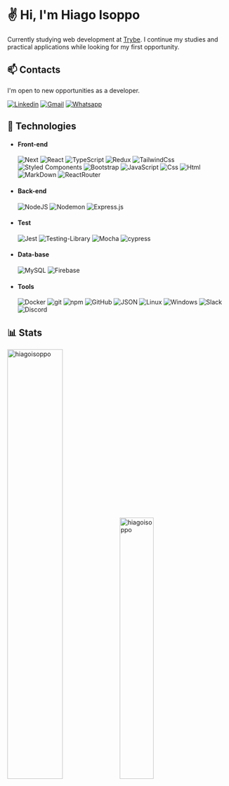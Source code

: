 # ✌ Hi, I'm Hiago Isoppo️
Currently studying web development at [Trybe](https://www.betrybe.com/).
I continue my studies and practical applications while looking for my first opportunity.

## 📫 Contacts
I'm open to new opportunities as a developer.

[![Linkedin](https://img.shields.io/badge/LinkedIn-0077B5?style=for-the-badge&logo=linkedin&logoColor=white)](https://www.linkedin.com/in/hiagoisoppo/) 
[![Gmail](https://img.shields.io/badge/Gmail-D14836?style=for-the-badge&logo=gmail&logoColor=white)](mailto:hiagoisoppotrajano@gmail.com)
[![Whatsapp](https://img.shields.io/badge/WhatsApp-25D366?style=for-the-badge&logo=whatsapp&logoColor=white)](https://api.whatsapp.com/send?phone=5548920003855)

## 💾 Technologies
  - #### Front-end
    ![Next](https://img.shields.io/badge/next.js-000000?style=for-the-badge&logo=nextdotjs&logoColor=white)
    ![React](https://img.shields.io/badge/React-20232A?style=for-the-badge&logo=react&logoColor=61DAFB)
    ![TypeScript](https://img.shields.io/badge/TypeScript-007ACC?style=for-the-badge&logo=typescript&logoColor=white)
    ![Redux](https://img.shields.io/badge/redux-%23593d88.svg?style=for-the-badge&logo=redux&logoColor=white)
    ![TailwindCss](https://img.shields.io/badge/Tailwind_CSS-38B2AC?style=for-the-badge&logo=tailwind-css&logoColor=white)
    ![Styled Components](https://img.shields.io/badge/styled--components-DB7093?style=for-the-badge&logo=styled-components&logoColor=white)
    ![Bootstrap](https://img.shields.io/badge/Bootstrap-563D7C?style=for-the-badge&logo=bootstrap&logoColor=white)
    ![JavaScript](https://img.shields.io/badge/JavaScript-323330?style=for-the-badge&logo=javascript&logoColor=F7DF1E)
    ![Css](https://img.shields.io/badge/CSS3-1572B6?style=for-the-badge&logo=css3&logoColor=white)
    ![Html](https://img.shields.io/badge/HTML5-E34F26?style=for-the-badge&logo=html5&logoColor=white)
    ![MarkDown](https://img.shields.io/badge/Markdown-000000?style=for-the-badge&logo=markdown&logoColor=white)
    ![ReactRouter](https://img.shields.io/badge/React_Router-CA4245?style=for-the-badge&logo=react-router&logoColor=white)
  - #### Back-end
    ![NodeJS](https://img.shields.io/badge/node.js-6DA55F?style=for-the-badge&logo=node.js&logoColor=white)
    ![Nodemon](https://img.shields.io/badge/NODEMON-%23323330.svg?style=for-the-badge&logo=nodemon&logoColor=%BBDEAD)
    ![Express.js](https://img.shields.io/badge/express.js-%23404d59.svg?style=for-the-badge&logo=express&logoColor=%2361DAFB)
  - #### Test
    ![Jest](https://img.shields.io/badge/Jest-FFF?style=for-the-badge&logo=jest&logoColor=C03B13)
    ![Testing-Library](https://img.shields.io/badge/-TestingLibrary-%23E33332?style=for-the-badge&logo=testing-library&logoColor=white)
    ![Mocha](https://img.shields.io/badge/-mocha-%238D6748?style=for-the-badge&logo=mocha&logoColor=white)
    ![cypress](https://img.shields.io/badge/-cypress-%23E5E5E5?style=for-the-badge&logo=cypress&logoColor=058a5e)
  - #### Data-base
    ![MySQL](https://img.shields.io/badge/mysql-%2300f.svg?style=for-the-badge&logo=mysql&logoColor=white)
    ![Firebase](https://img.shields.io/badge/Firebase-039BE5?style=for-the-badge&logo=Firebase&logoColor=white)
  - #### Tools
    ![Docker](https://img.shields.io/badge/docker-%230db7ed.svg?style=for-the-badge&logo=docker&logoColor=white)
    ![git](https://img.shields.io/badge/Git-F05032?style=for-the-badge&logo=git&logoColor=white)
    ![npm](https://img.shields.io/badge/npm-CB3837?style=for-the-badge&logo=npm&logoColor=white)
    ![GitHub](https://img.shields.io/badge/GitHub-100000?style=for-the-badge&logo=github&logoColor=white)
    ![JSON](https://img.shields.io/badge/json-5E5C5C?style=for-the-badge&logo=json&logoColor=white)
    ![Linux](https://img.shields.io/badge/Linux-FCC624?style=for-the-badge&logo=linux&logoColor=black)
    ![Windows](https://img.shields.io/badge/Windows-0078D6?style=for-the-badge&logo=windows&logoColor=white)
    ![Slack](https://img.shields.io/badge/Slack-4A154B?style=for-the-badge&logo=slack&logoColor=white)
    ![Discord](https://img.shields.io/badge/Discord-7289DA?style=for-the-badge&logo=discord&logoColor=white)

## 📊 Stats
<p> 
  <img width="50%" src="https://github-readme-stats.vercel.app/api?username=hiagoisoppo&show_icons=true&locale=en&theme=transparent&hide=stars" alt="hiagoisoppo" />
  <img width="39%" src="https://github-readme-stats.vercel.app/api/top-langs?username=hiagoisoppo&show_icons=true&locale=en&layout=compact&theme=transparent" alt="hiagoisoppo" />
</p>
